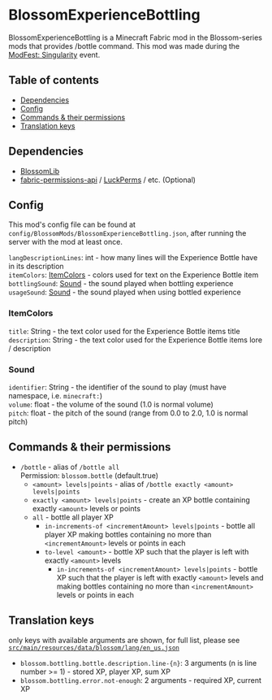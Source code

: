 # BlossomExperienceBottling

BlossomExperienceBottling is a Minecraft Fabric mod in the Blossom-series mods that provides /bottle command.
This mod was made during the [ModFest: Singularity](https://modfest.net/) event.

## Table of contents

- [Dependencies](#dependencies)
- [Config](#config)
- [Commands & their permissions](#commands--their-permissions)
- [Translation keys](#translation-keys)

## Dependencies

* [BlossomLib](https://github.com/BlossomMods/BlossomLib)
* [fabric-permissions-api](https://github.com/lucko/fabric-permissions-api) / [LuckPerms](https://luckperms.net/) /
  etc. (Optional)

## Config

This mod's config file can be found at `config/BlossomMods/BlossomExperienceBottling.json`, after running the server
with the mod at least once.

`langDescriptionLines`: int - how many lines will the Experience Bottle have in its description  
`itemColors`: [ItemColors](#itemcolors) - colors used for text on the Experience Bottle item
`bottlingSound`: [Sound](#sound) - the sound played when bottling experience  
`usageSound`: [Sound](#sound) - the sound played when using bottled experience

### ItemColors

`title`: String - the text color used for the Experience Bottle items title  
`description`: String - the text color used for the Experience Bottle items lore / description

### Sound

`identifier`: String - the identifier of the sound to play (must have namespace, i.e. `minecraft:`)  
`volume`: float - the volume of the sound (1.0 is normal volume)  
`pitch`: float - the pitch of the sound (range from 0.0 to 2.0, 1.0 is normal pitch)

## Commands & their permissions

- `/bottle` - alias of `/bottle all`  
  Permission: `blossom.bottle` (default.true)
  - `<amount> levels|points` - alias of `/bottle exactly <amount> levels|points`
  - `exactly <amount> levels|points` - create an XP bottle containing exactly `<amount>` levels or points
  - `all` - bottle all player XP
    - `in-increments-of <incrementAmount> levels|points` - bottle all player XP making bottles containing no more than
      `<incrementAmount>` levels or points in each
    - `to-level <amount>` - bottle XP such that the player is left with exactly `<amount>` levels
      - `in-increments-of <incrementAmount> levels|points` - bottle XP such that the player is left with exactly
        `<amount>` levels and making bottles containing no more than `<incrementAmount>` levels or points in each

## Translation keys

only keys with available arguments are shown, for full list, please see
[`src/main/resources/data/blossom/lang/en_us.json`](src/main/resources/data/blossom/lang/en_us.json)

- `blossom.bottling.bottle.description.line-{n}`: 3 arguments (n is line number >= 1) - stored XP, player XP, sum XP
- `blossom.bottling.error.not-enough`: 2 arguments - required XP, current XP
